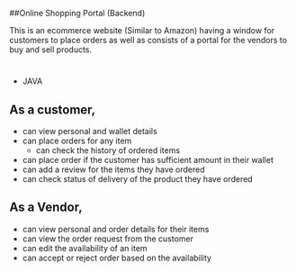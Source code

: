 ##Online Shopping Portal (Backend)

This is an ecommerce website (Similar to Amazon) having a window for customers to place orders as well as consists of a portal for the vendors to buy and sell products.

# 
   * JAVA 

## As a customer,
   * can view personal and wallet details
   * can place orders for any item
	 * can check the history of ordered items
   * can place order if the customer has sufficient amount in their wallet
   * can add a review for the items they have ordered
   * can check status of delivery of the product they have ordered
   
## As a Vendor,
   * can view personal and order details for their items
   * can view the order request from the customer
   * can edit the availability of an item
   * can accept or reject order based on the availability
   

   
